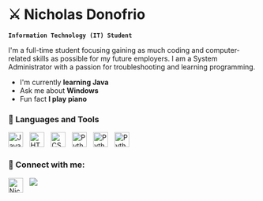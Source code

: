 # ⚔️ Nicholas Donofrio


**`Information Technology (IT) Student`**

I'm a full-time student focusing gaining as much coding and computer-related skills as possible for my future employers. I am a System Administrator with a passion for troubleshooting and learning programming.
<ul>
    <li> I'm currently <b>learning Java</b>
    <li> Ask me about <b>Windows</b>
    <li> Fun fact <b> I play piano </b>

</ul>




### 🧰 Languages and Tools
<img align="left" alt="JavaScript" width="30px" style="padding-right:10px;" src="https://cdn.jsdelivr.net/gh/devicons/devicon/icons/javascript/javascript-plain.svg" />
<img align="left" alt="HTML" width="30px" style="padding-right:10px;" src="https://cdn.jsdelivr.net/gh/devicons/devicon/icons/html5/html5-plain.svg" />
<img align="left" alt="CSS" width="30px" style="padding-right:10px;" src="https://cdn.jsdelivr.net/gh/devicons/devicon/icons/css3/css3-plain.svg" />
<img align="left" alt="Python" width="30px" style="padding-right:10px;" src="https://cdn.jsdelivr.net/gh/devicons/devicon/icons/python/python-plain.svg" />
<img align="left" alt="Python" width="30px" style="padding-right:10px;" src="https://cdn.jsdelivr.net/gh/devicons/devicon/icons/c/c-original.svg" />
<img align="left" alt="Python" width="30px" style="padding-right:10px;" src="https://cdn.jsdelivr.net/gh/devicons/devicon/icons/mysql/mysql-original.svg" />
<br />

#

### 🤳 Connect with me: 
<a href="https://www.linkedin.com/in/nicholas-donofrio-000119200?lipi=urn%3Ali%3Apage%3Ad_flagship3_profile_view_base_contact_details%3BHt2izW8hRyCukSIzLjpEEw%3D%3D">
  <img align="left" alt="Nicholas" width="30px" style="padding-right:10px;" src="https://upload.wikimedia.org/wikipedia/commons/thumb/8/81/LinkedIn_icon.svg/72px-LinkedIn_icon.svg.png?20210220164014" />
</a>

<a href="mailto:nickdoncomputers@gmail.com?"><img src="https://img.shields.io/badge/gmail-%23DD0031.svg?&style=for-the-badge&logo=gmail&logoColor=white"/></a>

